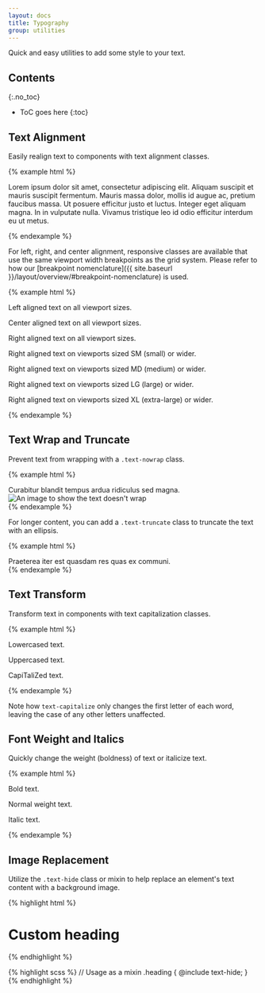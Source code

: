 ```yaml
---
layout: docs
title: Typography
group: utilities
---
```


Quick and easy utilities to add some style to your text.

## Contents
{:.no_toc}

* ToC goes here
{:toc}

## Text Alignment

Easily realign text to components with text alignment classes.

{% example html %}
<p class="text-justify">Lorem ipsum dolor sit amet, consectetur adipiscing elit. Aliquam suscipit et mauris suscipit fermentum. Mauris massa dolor, mollis id augue ac, pretium faucibus massa. Ut posuere efficitur justo et luctus. Integer eget aliquam magna. In in vulputate nulla. Vivamus tristique leo id odio efficitur interdum eu ut metus.</p>
{% endexample %}

For left, right, and center alignment, responsive classes are available that use the same viewport width breakpoints as the grid system.  Please refer to how our [breakpoint nomenclature]({{ site.baseurl }}/layout/overview/#breakpoint-nomenclature) is used.

{% example html %}
<p class="text-left">Left aligned text on all viewport sizes.</p>
<p class="text-center">Center aligned text on all viewport sizes.</p>
<p class="text-right">Right aligned text on all viewport sizes.</p>

<p class="text-sm-right">Right aligned text on viewports sized SM (small) or wider.</p>
<p class="text-md-right">Right aligned text on viewports sized MD (medium) or wider.</p>
<p class="text-lg-right">Right aligned text on viewports sized LG (large) or wider.</p>
<p class="text-xl-right">Right aligned text on viewports sized XL (extra-large) or wider.</p>
{% endexample %}

## Text Wrap and Truncate

Prevent text from wrapping with a `.text-nowrap` class.

{% example html %}
<div class="row">
  <div class="col-2 text-nowrap">
    Curabitur blandit tempus ardua ridiculus sed magna.
  </div>
  <div class="col-10">
    <img data-src="holder.js/50x50" alt="An image to show the text doesn't wrap">
  </div>
</div>
{% endexample %}

For longer content, you can add a `.text-truncate` class to truncate the text with an ellipsis.

{% example html %}
<div class="row">
  <div class="col-2 text-truncate">
    Praeterea iter est quasdam res quas ex communi.
  </div>
</div>
{% endexample %}

## Text Transform

Transform text in components with text capitalization classes.

{% example html %}
<p class="text-lowercase">Lowercased text.</p>
<p class="text-uppercase">Uppercased text.</p>
<p class="text-capitalize">CapiTaliZed text.</p>
{% endexample %}

Note how `text-capitalize` only changes the first letter of each word, leaving the case of any other letters unaffected.

## Font Weight and Italics

Quickly change the weight (boldness) of text or italicize text.

{% example html %}
<p class="font-weight-bold">Bold text.</p>
<p class="font-weight-normal">Normal weight text.</p>
<p class="font-italic">Italic text.</p>
{% endexample %}

## Image Replacement

Utilize the `.text-hide` class or mixin to help replace an element's text content with a background image.

{% highlight html %}
<h1 class="text-hide">Custom heading</h1>
{% endhighlight %}

{% highlight scss %}
// Usage as a mixin
.heading {
  @include text-hide;
}
{% endhighlight %}
